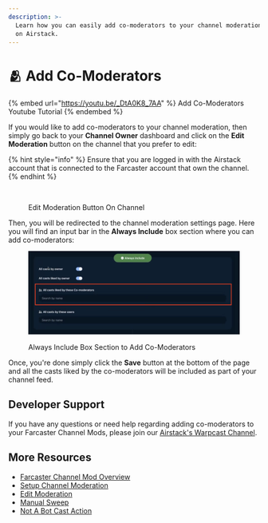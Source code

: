 ```yaml
---
description: >-
  Learn how you can easily add co-moderators to your channel moderation settings
  on Airstack.
---
```


# 🫂 Add Co-Moderators

{% embed url="https://youtu.be/_DtA0K8_7AA" %}
Add Co-Moderators Youtube Tutorial
{% endembed %}

If you would like to add co-moderators to your channel moderation, then simply go back to your **Channel Owner** dashboard and click on the **Edit Moderation** button on the channel that you prefer to edit:

{% hint style="info" %}
Ensure that you are logged in with the Airstack account that is connected to the Farcaster account that own the channel.
{% endhint %}

<figure><img src="../../.gitbook/assets/Screenshot 2024-05-30 at 11.02.28 AM copy.png" alt=""><figcaption><p>Edit Moderation Button On Channel</p></figcaption></figure>

Then, you will be redirected to the channel moderation settings page. Here you will find an input bar in the **Always Include** box section where you can add co-moderators:

<figure><img src="../../.gitbook/assets/Screenshot 2024-06-06 at 18.59.04 copy 2.png" alt=""><figcaption><p>Always Include Box Section to Add Co-Moderators</p></figcaption></figure>

Once, you're done simply click the **Save** button at the bottom of the page and all the casts liked by the co-moderators will be included as part of your channel feed.

## Developer Support

If you have any questions or need help regarding adding co-moderators to your Farcaster Channel Mods, please join our [Airstack's Warpcast Channel](https://warpcast.com/\~/channel/airstack).

## More Resources

* [Farcaster Channel Mod Overview](overview.md)
* [Setup Channel Moderation](setup-channel-moderation.md)
* [Edit Moderation](edit-moderation.md)
* [Manual Sweep](manual-sweep.md)
* [Not A Bot Cast Action](not-a-bot-cast-action.md)
